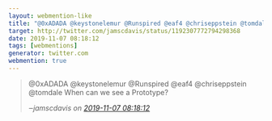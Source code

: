 ```yaml
---
layout: webmention-like
title: "@0xADADA @keystonelemur @Runspired @eaf4 @chriseppstein @tomdale When can we see a Prototype?"
target: http://twitter.com/jamscdavis/status/1192307772794298368
date: 2019-11-07 08:18:12
tags: [webmentions]
generator: twitter.com
webmention: true
---
```




<blockquote class="external-citation">
  <p>
    @0xADADA @keystonelemur @Runspired @eaf4 @chriseppstein @tomdale When can we see a Prototype?
  </p>
  <cite>‒<span class="p-author p-name">jamscdavis</span>
    on
    <a href="http://twitter.com/jamscdavis/status/1192307772794298368" rel="external nofollow" target="_blank">2019-11-07 08:18:12</a>
  </cite>
</blockquote>



